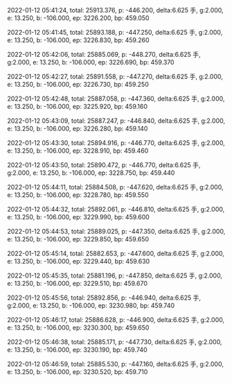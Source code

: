 2022-01-12 05:41:24, total: 25913.376, p: -446.200, delta:6.625 手, g:2.000, e: 13.250, b: -106.000, ep: 3226.200, bp: 459.050

2022-01-12 05:41:45, total: 25893.188, p: -447.250, delta:6.625 手, g:2.000, e: 13.250, b: -106.000, ep: 3226.830, bp: 459.260

2022-01-12 05:42:06, total: 25885.069, p: -448.270, delta:6.625 手, g:2.000, e: 13.250, b: -106.000, ep: 3226.690, bp: 459.370

2022-01-12 05:42:27, total: 25891.558, p: -447.270, delta:6.625 手, g:2.000, e: 13.250, b: -106.000, ep: 3226.730, bp: 459.250

2022-01-12 05:42:48, total: 25887.058, p: -447.360, delta:6.625 手, g:2.000, e: 13.250, b: -106.000, ep: 3225.920, bp: 459.160

2022-01-12 05:43:09, total: 25887.247, p: -446.840, delta:6.625 手, g:2.000, e: 13.250, b: -106.000, ep: 3226.280, bp: 459.140

2022-01-12 05:43:30, total: 25894.916, p: -446.770, delta:6.625 手, g:2.000, e: 13.250, b: -106.000, ep: 3228.910, bp: 459.460

2022-01-12 05:43:50, total: 25890.472, p: -446.770, delta:6.625 手, g:2.000, e: 13.250, b: -106.000, ep: 3228.750, bp: 459.440

2022-01-12 05:44:11, total: 25884.508, p: -447.620, delta:6.625 手, g:2.000, e: 13.250, b: -106.000, ep: 3228.780, bp: 459.550

2022-01-12 05:44:32, total: 25892.061, p: -446.810, delta:6.625 手, g:2.000, e: 13.250, b: -106.000, ep: 3229.990, bp: 459.600

2022-01-12 05:44:53, total: 25889.025, p: -447.350, delta:6.625 手, g:2.000, e: 13.250, b: -106.000, ep: 3229.850, bp: 459.650

2022-01-12 05:45:14, total: 25882.653, p: -447.600, delta:6.625 手, g:2.000, e: 13.250, b: -106.000, ep: 3229.440, bp: 459.630

2022-01-12 05:45:35, total: 25881.196, p: -447.850, delta:6.625 手, g:2.000, e: 13.250, b: -106.000, ep: 3229.510, bp: 459.670

2022-01-12 05:45:56, total: 25892.856, p: -446.940, delta:6.625 手, g:2.000, e: 13.250, b: -106.000, ep: 3230.980, bp: 459.740

2022-01-12 05:46:17, total: 25886.628, p: -446.900, delta:6.625 手, g:2.000, e: 13.250, b: -106.000, ep: 3230.300, bp: 459.650

2022-01-12 05:46:38, total: 25885.171, p: -447.730, delta:6.625 手, g:2.000, e: 13.250, b: -106.000, ep: 3230.190, bp: 459.740

2022-01-12 05:46:59, total: 25885.530, p: -447.160, delta:6.625 手, g:2.000, e: 13.250, b: -106.000, ep: 3230.520, bp: 459.710